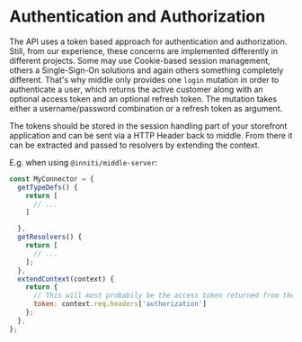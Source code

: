 # Authentication and Authorization

The API uses a token based approach for authentication and authorization. Still, from our experience, these concerns are
implemented differently in different projects. Some may use Cookie-based session management, others a Single-Sign-On
solutions and again others something completely different. That's why middle only provides one `login` mutation in order
to authenticate a user, which returns the active customer along with an optional access token and an optional refresh
token. The mutation takes either a username/password combination or a refresh token as argument.

The tokens should be stored in the session handling part of your storefront application and can be sent via a HTTP
Header back to middle.
From there it can be extracted and passed to resolvers by extending the context.

E.g. when using `@inniti/middle-server`:

```js
const MyConnector = {
  getTypeDefs() {
    return [
      // ...
    ]

  },
  getResolvers() {
    return [
      // ...
    ];
  },
  extendContext(context) {
    return {
      // This will most probabily be the access token returned from the login mutation
      token: context.req.headers['authorization']
    };
  },
};
```
